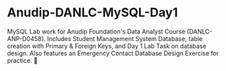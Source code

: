 # Anudip-DANLC-MySQL-Day1
MySQL Lab work for Anudip Foundation's Data Analyst Course (DANLC-ANP-D0458). Includes Student Management System Database, table creation with Primary &amp; Foreign Keys, and Day 1 Lab Task on database design. Also features an Emergency Contact Database Design Exercise for practice. 🚀
